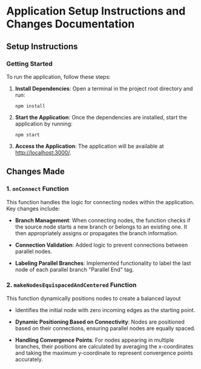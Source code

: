 # Application Setup Instructions and Changes Documentation

## Setup Instructions

### Getting Started

To run the application, follow these steps:

1. **Install Dependencies**: 
   Open a terminal in the project root directory and run:
   ```
   npm install
   ```

2. **Start the Application**: 
   Once the dependencies are installed, start the application by running:
   ```
   npm start
   ```

3. **Access the Application**: 
   The application will be available at [http://localhost:3000/](http://localhost:3000/).

## Changes Made

### 1. `onConnect` Function

This function handles the logic for connecting nodes within the application. Key changes include:

- **Branch Management**: When connecting nodes, the function checks if the source node starts a new branch or belongs to an existing one. It then appropriately assigns or propagates the branch information.
  
- **Connection Validation**: Added logic to prevent connections between parallel nodes.

- **Labeling Parallel Branches**: Implemented functionality to label the last node of each parallel branch  "Parallel End" tag.

### 2. `makeNodesEquispacedAndCentered` Function

This function dynamically positions nodes to create a balanced layout

- Identifies the initial node with zero incoming edges as the starting point.

- **Dynamic Positioning Based on Connectivity**: Nodes are positioned based on their connections, ensuring parallel nodes are equally spaced.

- **Handling Convergence Points**: For nodes appearing in multiple branches, their positions are calculated by averaging the x-coordinates and taking the maximum y-coordinate to represent convergence points accurately.